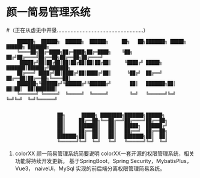 # 颜一简易管理系统

#（正在从虚无中开垦.........................................................）
        
        ██████╗  ██████╗  ██████╗  ██████╗     ██╗   ██╗███████╗ █████╗ ██████╗ ███████╗   
        ╚════██╗██╔═████╗██╔═████╗██╔═████╗    ╚██╗ ██╔╝██╔════╝██╔══██╗██╔══██╗██╔════╝    
         █████╔╝██║██╔██║██║██╔██║██║██╔██║     ╚████╔╝ █████╗  ███████║██████╔╝███████╗    
        ██╔═══╝ ████╔╝██║████╔╝██║████╔╝██║      ╚██╔╝  ██╔══╝  ██╔══██║██╔══██╗╚════██║    
        ███████╗╚██████╔╝╚██████╔╝╚██████╔╝       ██║   ███████╗██║  ██║██║  ██║███████║    
        ╚══════╝ ╚═════╝  ╚═════╝  ╚═════╝        ╚═╝   ╚══════╝╚═╝  ╚═╝╚═╝  ╚═╝╚══════╝    
                                                                                    
                                                                                                                  
                       ██╗      █████╗ ████████╗███████╗██████╗                                            
                       ██║     ██╔══██╗╚══██╔══╝██╔════╝██╔══██╗                                           
                       ██║     ███████║   ██║   █████╗  ██████╔╝                                           
                       ██║     ██╔══██║   ██║   ██╔══╝  ██╔══██╗                                           
                       ███████╗██║  ██║   ██║   ███████╗██║  ██║                                           
                       ╚══════╝╚═╝  ╚═╝   ╚═╝   ╚══════╝╚═╝  ╚═╝                                           
                                                                                    

1. colorXX 颜一简易管理系统简要说明
colorXX一套开源的权限管理系统，相关功能将持续开发更新。
基于SpringBoot，Spring Security，MybatisPlus，Vue3， naiveUi，MySql 实现的前后端分离权限管理简易系统。
